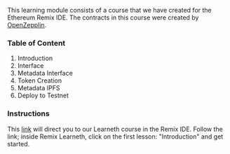 This learning module consists of a course that we have created for the Ethereum Remix IDE. The contracts in this course were created by [OpenZepplin](https://openzeppelin.com/).

### Table of Content
1. Introduction
2. Interface
3. Metadata Interface
4. Token Creation
5. Metadata IPFS
6. Deploy to Testnet

### Instructions
This [link](https://remix.ethereum.org/?#activate=solidityUnitTesting,solidity,LearnEth&call=LearnEth//startTutorial//ethereum/remix-workshops//master//nftTokenCourse
) will direct you to our Learneth course in the Remix IDE. Follow the link; inside Remix Learneth, click on the first lesson: "Introduction" and get started.
